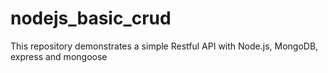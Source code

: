 # nodejs_basic_crud

This repository demonstrates a simple Restful API with Node.js, MongoDB, express and mongoose
